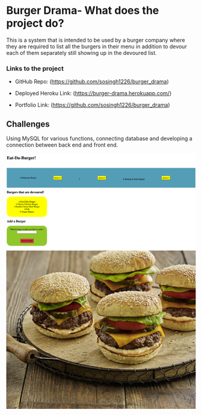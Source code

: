 # Burger Drama- What does the project do?

This is a system that is intended to be used by a burger company where they are required to list all the burgers in their menu in addition to devour each of them separately still showing up in the devoured list.

### Links to the project

* GitHub Repo:
(https://github.com/sosingh1226/burger_drama)

* Deployed Heroku Link: 
(https://burger-drama.herokuapp.com/)

* Portfolio Link: 
(https://github.com/sosingh1226/burger_drama)

## Challenges

Using MySQL for various functions, connecting database and developing a connection between back end and front end.

![App ScreenShot](public/assets/img/burger-drama.png)
![Burger Image](public/assets/img/burger.png)